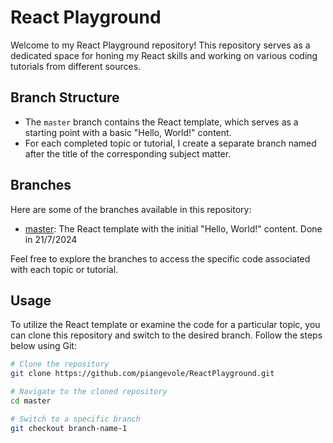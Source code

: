 # React Playground

Welcome to my React Playground repository! This repository serves as a dedicated space for honing my React skills and working on various coding tutorials from different sources.

## Branch Structure

- The `master` branch contains the React template, which serves as a starting point with a basic "Hello, World!" content.
- For each completed topic or tutorial, I create a separate branch named after the title of the corresponding subject matter.

## Branches

Here are some of the branches available in this repository:

- [master](https://github.com/piangevole/ReactPlayground/tree/master): The React template with the initial "Hello, World!" content. Done in 21/7/2024

Feel free to explore the branches to access the specific code associated with each topic or tutorial.

## Usage

To utilize the React template or examine the code for a particular topic, you can clone this repository and switch to the desired branch. Follow the steps below using Git:

```bash
# Clone the repository
git clone https://github.com/piangevole/ReactPlayground.git

# Navigate to the cloned repository
cd master

# Switch to a specific branch
git checkout branch-name-1
